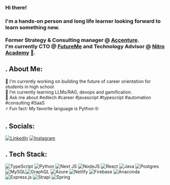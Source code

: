 ### Hi there! 
### I'm a hands-on person and long life learner looking forward to learn something new. <br/><br/> Former Strategy & Consulting manager @ [Accenture](https://www.accenture.com/br-pt). <br/>I'm currently CTO @ [FutureMe](https://futureme.tech) and Technology Advisor @ [Nitro Academy](https://nitro.academy/pt/) 👋. 

## . About Me:
🔭 I'm currently working on building the future of career orientation for students in high school. <br>🌱 I’m currently learning LLMs/RAG, devops and gamification.<br>💬 Ask me about #edtech #career #javascript #typescript #automation #consulting #SaaS <br>⚡ Fun fact: My favorite language is Python 🤓


## . Socials:
[![LinkedIn](https://img.shields.io/badge/LinkedIn-%230077B5.svg?logo=linkedin&logoColor=white)](https://linkedin.com/in/diegoafaguiar) [![Instagram](https://img.shields.io/badge/Instagram-%23E4405F.svg?logo=Instagram&logoColor=white)](https://instagram.com/diegoafaguiar) 


## . Tech Stack:
![TypeScript](https://img.shields.io/badge/typescript-%23007ACC.svg?style=flat&logo=typescript&logoColor=white) ![Python](https://img.shields.io/badge/python-3670A0?style=flat&logo=python&logoColor=ffdd54) ![Next JS](https://img.shields.io/badge/Next-black?style=flat&logo=next.js&logoColor=white) ![NodeJS](https://img.shields.io/badge/node.js-6DA55F?style=flat&logo=node.js&logoColor=white) ![React](https://img.shields.io/badge/react-%2320232a.svg?style=flat&logo=react&logoColor=%2361DAFB) ![Java](https://img.shields.io/badge/java-%23ED8B00.svg?style=flat&logo=java&logoColor=white) ![Postgres](https://img.shields.io/badge/postgres-%23316192.svg?style=flat&logo=postgresql&logoColor=white) ![MySQL](https://img.shields.io/badge/mysql-%2300f.svg?style=flat&logo=mysql&logoColor=white)![GraphQL](https://img.shields.io/badge/-GraphQL-E10098?style=flat&logo=graphql&logoColor=white) ![Azure](https://img.shields.io/badge/azure-%230072C6.svg?style=flat&logo=azure-devops&logoColor=white) ![Netlify](https://img.shields.io/badge/netlify-%23000000.svg?style=flat&logo=netlify&logoColor=#00C7B7) ![Firebase](https://img.shields.io/badge/firebase-%23039BE5.svg?style=flat&logo=firebase) ![Anaconda](https://img.shields.io/badge/Anaconda-%2344A833.svg?style=flat&logo=anaconda&logoColor=white) ![Express.js](https://img.shields.io/badge/express.js-%23404d59.svg?style=flat&logo=express&logoColor=%2361DAFB) ![Strapi](https://img.shields.io/badge/strapi-%232E7EEA.svg?style=flat&logo=strapi&logoColor=white) ![Spring](https://img.shields.io/badge/spring-%236DB33F.svg?style=flat&logo=spring&logoColor=white) 
